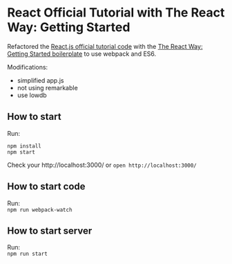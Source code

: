 # React Official Tutorial with The React Way: Getting Started


Refactored the [React.js official tutorial code]( https://facebook.github.io/react/docs/tutorial.html) with the [The React Way: Getting Started boilerplate]( https://github.com/RisingStack/react-way-getting-started) to use webpack and ES6.

Modifications:

* simplified app.js
* not using remarkable
* use lowdb

## How to start

Run:  
```
npm install
npm start
```

Check your http://localhost:3000/ or  `open http://localhost:3000/`

## How to start code

Run:  
`npm run webpack-watch`

## How to start server
Run:  
`npm run start`
